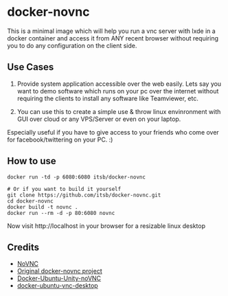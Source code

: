 docker-novnc
============

This is a minimal image which will help you run a vnc server with lxde in a docker container and access it from ANY recent browser without requiring you to do any configuration on the client side.

## Use Cases

1. Provide system application accessible over the web easily. Lets say you want to demo software which runs on your pc over the internet without requiring the clients to install any software like Teamviewer, etc.

2. You can use this to create a simple use & throw linux envinronment with GUI over cloud or any VPS/Server or even on your laptop.

Especially useful if you have to give access to your friends who come over for facebook/twittering on your PC. :)

## How to use
```
docker run -td -p 6080:6080 itsb/docker-novnc

# Or if you want to build it yourself
git clone https://github.com/itsb/docker-novnc.git
cd docker-novnc
docker build -t novnc .
docker run --rm -d -p 80:6080 novnc
```

Now visit http://localhost in your browser for a resizable linux desktop

## Credits

* [NoVNC](http://kanaka.github.io/noVNC/)
* [Original docker-novnc project](https://github.com/paimpozhil/docker-novnc)
* [Docker-Ubuntu-Unity-noVNC](https://github.com/chenjr0719/Docker-Ubuntu-Unity-noVNC)
* [docker-ubuntu-vnc-desktop](https://github.com/fcwu/docker-ubuntu-vnc-desktop)
